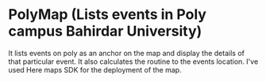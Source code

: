 # PolyMap (Lists events in Poly campus Bahirdar University)

It lists events on poly as an anchor on the map and display the details of that particular event. It also calculates the routine to the events location. 
I've used Here maps SDK for the deployment of the map.
